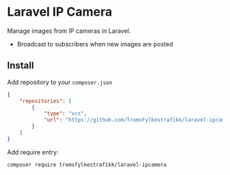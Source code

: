 # Laravel IP Camera

Manage images from IP cameras in Laravel.

- Broadcast to subscribers when new images are posted

## Install

Add repository to your `composer.json`
```json
{
    "repositories": [
        {
            "type": "vcs",
            "url": "https://github.com/TromsFylkestrafikk/laravel-ipcamera"
        }
    ]
}
```

Add require entry:
```shell
composer require tromsfylkestrafikk/laravel-ipcamera
```

